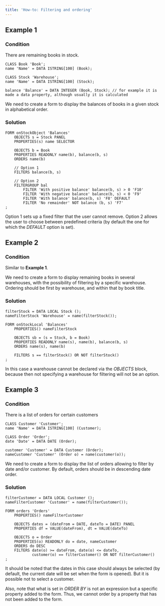 ```yaml
---
title: 'How-to: Filtering and ordering'
---
```


## Example 1

### Condition

There are remaining books in stock.

```lsf
CLASS Book 'Book';
name 'Name' = DATA ISTRING[100] (Book);

CLASS Stock 'Warehouse';
name 'Name' = DATA ISTRING[100] (Stock);

balance 'Balance' = DATA INTEGER (Book, Stock); // for example it is made a data property, although usually it is calculated
```

We need to create a form to display the balances of books in a given stock in alphabetical order.

### Solution

```lsf
FORM onStockObject 'Balances'
    OBJECTS s = Stock PANEL
    PROPERTIES(s) name SELECTOR

    OBJECTS b = Book
    PROPERTIES READONLY name(b), balance(b, s)
    ORDERS name(b)

    // Option 1
    FILTERS balance(b, s)

    // Option 2
    FILTERGROUP bal
        FILTER 'With positive balance' balance(b, s) > 0 'F10'
        FILTER 'With negative balance' balance(b, s) < 0 'F9'
        FILTER 'With balance' balance(b, s) 'F8' DEFAULT
        FILTER 'No remainder' NOT balance (b, s) 'F7'
;
```

Option 1 sets up a fixed filter that the user cannot remove. Option 2 allows the user to choose between predefined criteria (by default the one for which the *DEFAULT* option is set).

## Example 2

### Condition

Similar to **Example 1**.

We need to create a form to display remaining books in several warehouses, with the possibility of filtering by a specific warehouse. Ordering should be first by warehouse, and within that by book title.

### Solution

```lsf
filterStock = DATA LOCAL Stock ();
nameFilterStock 'Warehouse' = name(filterStock());

FORM onStockLocal 'Balances'
    PROPERTIES() nameFilterStock

    OBJECTS sb = (s = Stock, b = Book)
    PROPERTIES READONLY name(s), name(b), balance(b, s)
    ORDERS name(s), name(b)

    FILTERS s == filterStock() OR NOT filterStock()
;
```

In this case a warehouse cannot be declared via the *OBJECTS* block, because then not specifying a warehouse for filtering will not be an option.

## Example 3

### Condition

There is a list of orders for certain customers

```lsf
CLASS Customer 'Customer';
name 'Name' = DATA ISTRING[100] (Customer);

CLASS Order 'Order';
date 'Date' = DATA DATE (Order);

customer 'Customer' = DATA Customer (Order);
nameCustomer 'Customer' (Order o) = name(customer(o));
```

We need to create a form to display the list of orders allowing to filter by date and/or customer. By default, orders should be in descending date order.

### Solution

```lsf
filterCustomer = DATA LOCAL Customer ();
nameFilterCustomer 'Customer' = name(filterCustomer());

FORM orders 'Orders'
    PROPERTIES() nameFilterCustomer

    OBJECTS dates = (dateFrom = DATE, dateTo = DATE) PANEL
    PROPERTIES df = VALUE(dateFrom), dt = VALUE(dateTo)

    OBJECTS o = Order
    PROPERTIES(o) READONLY do = date, nameCustomer
    ORDERS do DESC
    FILTERS date(o) >= dateFrom, date(o) <= dateTo,
            customer(o) == filterCustomer() OR NOT filterCustomer()
;
```

It should be noted that the dates in this case should always be selected (by default, the current date will be set when the form is opened). But it is possible not to select a customer.

Also, note that what is set in *ORDER BY* is not an expression but a specific property added to the form. Thus, we cannot order by a property that has not been added to the form.
